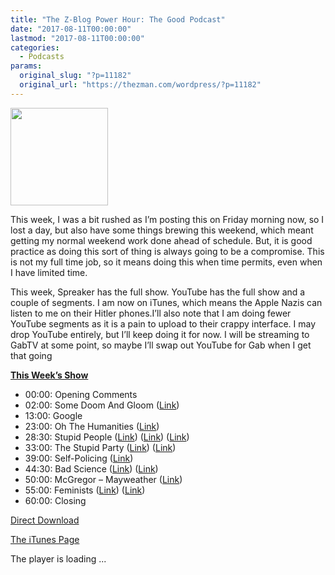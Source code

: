 ```yaml
---
title: "The Z-Blog Power Hour: The Good Podcast"
date: "2017-08-11T00:00:00"
lastmod: "2017-08-11T00:00:00"
categories:
  - Podcasts
params:
  original_slug: "?p=11182"
  original_url: "https://thezman.com/wordpress/?p=11182"
---
```


[<img src="http://thezman.com/wordpress/wp-content/uploads/2016/11/Z.jpg"
class="alignleft wp-image-9116" decoding="async"
sizes="(max-width: 156px) 100vw, 156px"
srcset="https://thezman.com/wordpress/wp-content/uploads/2016/11/Z.jpg 500w, https://thezman.com/wordpress/wp-content/uploads/2016/11/Z-150x150.jpg 150w, https://thezman.com/wordpress/wp-content/uploads/2016/11/Z-300x300.jpg 300w, https://thezman.com/wordpress/wp-content/uploads/2016/11/Z-144x144.jpg 144w"
width="156" height="156" />](http://thezman.com/wordpress/wp-content/uploads/2016/11/Z.jpg)

This week, I was a bit rushed as I’m posting this on Friday morning now,
so I lost a day, but also have some things brewing this weekend, which
meant getting my normal weekend work done ahead of schedule. But, it is
good practice as doing this sort of thing is always going to be a
compromise. This is not my full time job, so it means doing this when
time permits, even when I have limited time.

This week, Spreaker has the full show. YouTube has the full show and a
couple of segments. I am now on iTunes, which means the Apple Nazis can
listen to me on their Hitler phones.I’ll also note that I am doing fewer
YouTube segments as it is a pain to upload to their crappy interface. I
may drop YouTube entirely, but I’ll keep doing it for now. I will be
streaming to GabTV at some point, so maybe I’ll swap out YouTube for Gab
when I get that going

**<u>This Week’s Show</u>**

-   00:00: Opening Comments
-   02:00: Some Doom And Gloom (<a
    href="https://www.nytimes.com/2017/08/05/opinion/sunday/when-will-the-tech-bubble-burst.html?src=twr"
    rel="noopener" target="_blank">Link</a>)
-   13:00: Google
-   23:00: Oh The Humanities (<a
    href="http://www.independent.co.uk/arts-entertainment/tv/news/mary-beard-roman-britain-bbc-schools-cartoon-ethically-diverse-black-white-a7879991.html"
    rel="noopener" target="_blank">Link</a>)
-   28:30: Stupid People (<a
    href="https://patch.com/california/hollywood/fido-fluffy-are-hurting-environment-ucla-study-says"
    rel="noopener" target="_blank">Link</a>) (<a
    href="http://www.brooklynpaper.com/stories/40/31/all-pet-anti-vaccination-movement-2017-08-04-bk.html"
    rel="noopener" target="_blank">Link</a>) (<a
    href="http://nypost.com/2017/08/09/dope-arrested-after-trying-to-deposit-1m-bill/"
    rel="noopener" target="_blank">Link</a>)
-   33:00: The Stupid Party (<a
    href="http://s3.documentcloud.org/documents/623664/republican-national-committees-growth-and.pdf"
    rel="noopener" target="_blank">Link</a>) (<a
    href="http://www.breitbart.com/big-government/2017/08/07/jeff-flake-republicans-should-embrace-pro-amnesty-autopsy-report/"
    rel="noopener" target="_blank">Link</a>)
-   39:00: Self-Policing (<a
    href="http://www.sltrib.com/news/2017/08/08/high-ranking-mormon-official-excommunicated-first-such-ouster-in-nearly-3-decades/"
    rel="noopener" target="_blank">Link</a>)
-   44:30: Bad Science (<a
    href="http://www.sciencedirect.com/science/article/pii/S0277953617304100#!"
    rel="noopener" target="_blank">Link</a>) (<a
    href="https://www.scopus.com/record/display.uri?eid=2-s2.0-85021684937&amp;origin=inward&amp;txGid=f0a75a4424aeb24905e6be200e577167"
    rel="noopener" target="_blank">Link</a>)
-   50:00: McGregor – Mayweather (<a
    href="http://www.espn.com/espn/feature/story/_/page/enterpriseMcGregor/conor-mcgregor-shaped-dublin-roots-prepares-fight-floyd-mayweather"
    rel="noopener" target="_blank">Link</a>)
-   55:00: Feminists (<a
    href="http://www.intellectualtakeout.org/blog/pioneer-feminist-feminism-didnt-turn-out-well-we-thought"
    rel="noopener" target="_blank">Link</a>) (<a
    href="http://thefederalist.com/2017/08/01/angry-feminists-cant-figure-nobody-likes-feminists-anymore/"
    rel="noopener" target="_blank">Link</a>)
-   60:00: Closing

<a
href="https://api.spreaker.com/download/episode/12549296/ep_6_full_episode.mp3"
rel="noopener" target="_blank">Direct Download</a>

<a
href="https://itunes.apple.com/us/podcast/the-z-blog-power-hour/id1262799640?mt=2"
rel="noopener" target="_blank">The iTunes Page</a>

The player is loading ...

<span class="widget_spinner dark"></span>
